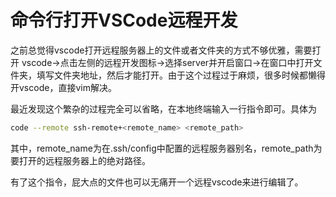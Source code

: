 # 命令行打开VSCode远程开发

之前总觉得vscode打开远程服务器上的文件或者文件夹的方式不够优雅，需要打开 vscode->点击左侧的远程开发图标->选择server并开启窗口->在窗口中打开文件夹，填写文件夹地址，然后才能打开。由于这个过程过于麻烦，很多时候都懒得开vscode，直接vim解决。

最近发现这个繁杂的过程完全可以省略，在本地终端输入一行指令即可。具体为

```bash
code --remote ssh-remote+<remote_name> <remote_path>
```
其中，remote_name为在.ssh/config中配置的远程服务器别名，remote_path为要打开的远程服务器上的绝对路径。

有了这个指令，屁大点的文件也可以无痛开一个远程vscode来进行编辑了。